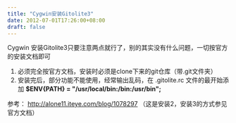 ```yaml
---
title: "Cygwin安装Gitolite3"
date: 2012-07-01T17:26:00+08:00
draft: false
---
```


  




Cygwin 安装Gitolite3只要注意两点就行了，别的其实没有什么问题，一切按官方的安装文档即可


1. 必须完全按官方文档，安装时必须是clone下来的git仓库（带.git文件夹）
2. 安装完后，部分功能不能使用，经常输出乱码，在 .gitolite.rc 文件的最开始添加 **$ENV{PATH} = "/usr/local/bin:/bin:/usr/bin";**


参考： <http://alone11.iteye.com/blog/1078297> （这是安装2，安装3的方式参见官方文档）  




